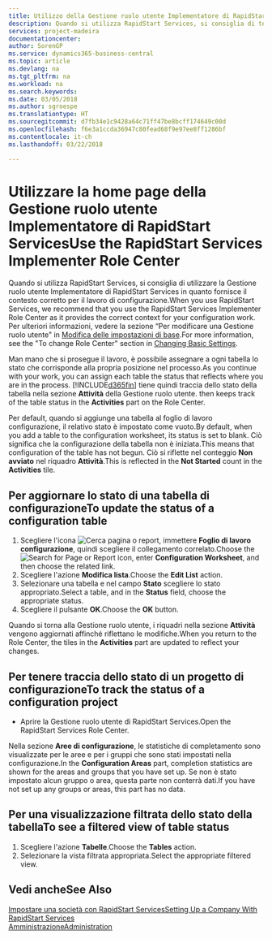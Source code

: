 ```yaml
---
title: Utilizzo della Gestione ruolo utente Implementatore di RapidStart Services | Documenti Microsoft
description: Quando si utilizza RapidStart Services, si consiglia di tenere traccia del proprio lavoro e di utilizzare la Gestione ruolo utente Implementatore di RapidStart Services in quanto fornisce il contesto corretto per il lavoro di configurazione.
services: project-madeira
documentationcenter: 
author: SorenGP
ms.service: dynamics365-business-central
ms.topic: article
ms.devlang: na
ms.tgt_pltfrm: na
ms.workload: na
ms.search.keywords: 
ms.date: 03/05/2018
ms.author: sgroespe
ms.translationtype: HT
ms.sourcegitcommit: d7fb34e1c9428a64c71ff47be8bcff174649c00d
ms.openlocfilehash: f6e3a1ccda36947c80fead68f9e97ee8ff1286bf
ms.contentlocale: it-ch
ms.lasthandoff: 03/22/2018

---
```

# <a name="use-the-rapidstart-services-implementer-role-center"></a><span data-ttu-id="a6694-103">Utilizzare la home page della Gestione ruolo utente Implementatore di RapidStart Services</span><span class="sxs-lookup"><span data-stu-id="a6694-103">Use the RapidStart Services Implementer Role Center</span></span>
<span data-ttu-id="a6694-104">Quando si utilizza RapidStart Services, si consiglia di utilizzare la Gestione ruolo utente Implementatore di RapidStart Services in quanto fornisce il contesto corretto per il lavoro di configurazione.</span><span class="sxs-lookup"><span data-stu-id="a6694-104">When you use RapidStart Services, we recommend that you use the RapidStart Services Implementer Role Center as it provides the correct context for your configuration work.</span></span> <span data-ttu-id="a6694-105">Per ulteriori informazioni, vedere la sezione “Per modificare una Gestione ruolo utente" in [Modifica delle impostazioni di base](ui-change-basic-settings.md).</span><span class="sxs-lookup"><span data-stu-id="a6694-105">For more information, see the "To change Role Center" section in [Changing Basic Settings](ui-change-basic-settings.md).</span></span>

<span data-ttu-id="a6694-106">Man mano che si prosegue il lavoro, è possibile assegnare a ogni tabella lo stato che corrisponde alla propria posizione nel processo.</span><span class="sxs-lookup"><span data-stu-id="a6694-106">As you continue with your work, you can assign each table the status that reflects where you are in the process.</span></span> [!INCLUDE[d365fin](includes/d365fin_md.md)]<span data-ttu-id="a6694-107"> tiene quindi traccia dello stato della tabella nella sezione **Attività** della Gestione ruolo utente.</span><span class="sxs-lookup"><span data-stu-id="a6694-107"> then keeps track of the table status in the **Activities** part on the Role Center.</span></span>  

<span data-ttu-id="a6694-108">Per default, quando si aggiunge una tabella al foglio di lavoro configurazione, il relativo stato è impostato come vuoto.</span><span class="sxs-lookup"><span data-stu-id="a6694-108">By default, when you add a table to the configuration worksheet, its status is set to blank.</span></span> <span data-ttu-id="a6694-109">Ciò significa che la configurazione della tabella non è iniziata.</span><span class="sxs-lookup"><span data-stu-id="a6694-109">This means that configuration of the table has not begun.</span></span> <span data-ttu-id="a6694-110">Ciò si riflette nel conteggio **Non avviato** nel riquadro **Attività**.</span><span class="sxs-lookup"><span data-stu-id="a6694-110">This is reflected in the **Not Started** count in the **Activities** tile.</span></span>  

## <a name="to-update-the-status-of-a-configuration-table"></a><span data-ttu-id="a6694-111">Per aggiornare lo stato di una tabella di configurazione</span><span class="sxs-lookup"><span data-stu-id="a6694-111">To update the status of a configuration table</span></span>  
1.  <span data-ttu-id="a6694-112">Scegliere l'icona ![Cerca pagina o report](media/ui-search/search_small.png "icona Cerca pagina o report"), immettere **Foglio di lavoro configurazione**, quindi scegliere il collegamento correlato.</span><span class="sxs-lookup"><span data-stu-id="a6694-112">Choose the ![Search for Page or Report](media/ui-search/search_small.png "Search for Page or Report icon") icon, enter **Configuration Worksheet**, and then choose the related link.</span></span>  
2.  <span data-ttu-id="a6694-113">Scegliere l'azione **Modifica lista**.</span><span class="sxs-lookup"><span data-stu-id="a6694-113">Choose the **Edit List** action.</span></span>  
3.  <span data-ttu-id="a6694-114">Selezionare una tabella e nel campo **Stato** scegliere lo stato appropriato.</span><span class="sxs-lookup"><span data-stu-id="a6694-114">Select a table, and in the **Status** field, choose the appropriate status.</span></span>  
4.  <span data-ttu-id="a6694-115">Scegliere il pulsante **OK**.</span><span class="sxs-lookup"><span data-stu-id="a6694-115">Choose the **OK** button.</span></span>  

<span data-ttu-id="a6694-116">Quando si torna alla Gestione ruolo utente, i riquadri nella sezione **Attività** vengono aggiornati affinché riflettano le modifiche.</span><span class="sxs-lookup"><span data-stu-id="a6694-116">When you return to the Role Center, the tiles in the **Activities** part are updated to reflect your changes.</span></span>  

## <a name="to-track-the-status-of-a-configuration-project"></a><span data-ttu-id="a6694-117">Per tenere traccia dello stato di un progetto di configurazione</span><span class="sxs-lookup"><span data-stu-id="a6694-117">To track the status of a configuration project</span></span>  
- <span data-ttu-id="a6694-118">Aprire la Gestione ruolo utente di RapidStart Services.</span><span class="sxs-lookup"><span data-stu-id="a6694-118">Open the RapidStart Services Role Center.</span></span>  

<span data-ttu-id="a6694-119">Nella sezione **Aree di configurazione**, le statistiche di completamento sono visualizzate per le aree e per i gruppi che sono stati impostati nella configurazione.</span><span class="sxs-lookup"><span data-stu-id="a6694-119">In the **Configuration Areas** part, completion statistics are shown for the areas and groups that you have set up.</span></span> <span data-ttu-id="a6694-120">Se non è stato impostato alcun gruppo o area, questa parte non conterrà dati.</span><span class="sxs-lookup"><span data-stu-id="a6694-120">If you have not set up any groups or areas, this part has no data.</span></span>  

## <a name="to-see-a-filtered-view-of-table-status"></a><span data-ttu-id="a6694-121">Per una visualizzazione filtrata dello stato della tabella</span><span class="sxs-lookup"><span data-stu-id="a6694-121">To see a filtered view of table status</span></span>  
1. <span data-ttu-id="a6694-122">Scegliere l'azione **Tabelle**.</span><span class="sxs-lookup"><span data-stu-id="a6694-122">Choose the **Tables** action.</span></span>  
2. <span data-ttu-id="a6694-123">Selezionare la vista filtrata appropriata.</span><span class="sxs-lookup"><span data-stu-id="a6694-123">Select the appropriate filtered view.</span></span>  

## <a name="see-also"></a><span data-ttu-id="a6694-124">Vedi anche</span><span class="sxs-lookup"><span data-stu-id="a6694-124">See Also</span></span>  
[<span data-ttu-id="a6694-125">Impostare una società con RapidStart Services</span><span class="sxs-lookup"><span data-stu-id="a6694-125">Setting Up a Company With RapidStart Services</span></span>](admin-set-up-a-company-with-rapidstart.md)  
[<span data-ttu-id="a6694-126">Amministrazione</span><span class="sxs-lookup"><span data-stu-id="a6694-126">Administration</span></span>](admin-setup-and-administration.md)

